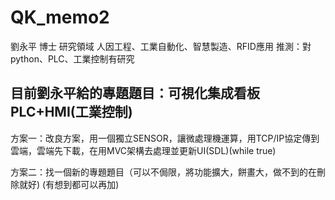 # QK_memo2
劉永平 博士
研究領域
人因工程、工業自動化、智慧製造、RFID應用 
推測：對python、PLC、工業控制有研究

目前劉永平給的專題題目：可視化集成看板 PLC+HMI(工業控制)
------------------------------------------------------------------------------------------------------------------
方案一：改良方案，用一個獨立SENSOR，讓微處理機運算，用TCP/IP協定傳到雲端，雲端先下載，在用MVC架構去處理並更新UI(SDL)(while true)

方案二：找一個新的專題題目（可以不侷限，將功能擴大，餅畫大，做不到的在刪除就好) (有想到都可以再加)
